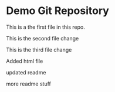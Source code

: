 # Demo Git Repository

This is a the first file in this repo.

This is the second file change

This is the third file change

Added html file

updated readme

more readme stuff